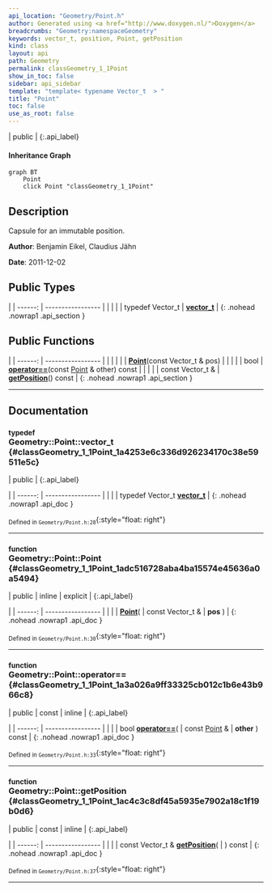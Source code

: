 ```yaml
---
api_location: "Geometry/Point.h"
author: Generated using <a href="http://www.doxygen.nl/">Doxygen</a>
breadcrumbs: "Geometry:namespaceGeometry"
keywords: vector_t, position, Point, getPosition
kind: class
layout: api
path: Geometry
permalink: classGeometry_1_1Point
show_in_toc: false
sidebar: api_sidebar
template: "template< typename Vector_t  > "
title: "Point"
toc: false
use_as_root: false
---
```


| public |
{:.api_label}

#### Inheritance Graph

```mermaid
graph BT
	Point
	click Point "classGeometry_1_1Point"
```

## Description



Capsule for an immutable position.



**Author**: Benjamin Eikel, Claudius Jähn



**Date**: 2011-12-02





## Public Types

|
| ------: | ----------------- |
|  | |
| typedef Vector_t | **[vector_t](#classGeometry_1_1Point_1a4253e6c336d926234170c38e59511e5c)**  |
{: .nohead .nowrap1 .api_section }


## Public Functions

|
| ------: | ----------------- |
|  | |
|  | **[Point](#classGeometry_1_1Point_1adc516728aba4ba15574e45636a0a5494)**(const Vector_t & pos) |
|  | |
| bool | **[operator==](#classGeometry_1_1Point_1a3a026a9ff33325cb012c1b6e43b966c8)**(const [Point](classGeometry_1_1Point) & other) const |
|  | |
| const Vector_t & | **[getPosition](#classGeometry_1_1Point_1ac4c3c8df45a5935e7902a18c1f19b0d6)**() const |
{: .nohead .nowrap1 .api_section }


-------------------------------------------------------------------

## Documentation

### <small>typedef</small><br/> Geometry::Point::vector_t {#classGeometry_1_1Point_1a4253e6c336d926234170c38e59511e5c}

| public |
{:.api_label}

|
| ------: | ----------------- |
|  |
| typedef Vector_t **[vector_t](#classGeometry_1_1Point_1a4253e6c336d926234170c38e59511e5c)**  |
{: .nohead .nowrap1 .api_doc }





<sub>Defined in `Geometry/Point.h:28`</sub>{:style="float: right"}

-------------------------------------------------------------------

### <small>function</small><br/> Geometry::Point::Point {#classGeometry_1_1Point_1adc516728aba4ba15574e45636a0a5494}

| public | inline | explicit |
{:.api_label}

|
| ------: | ----------------- |
|  |
|  **[Point](#classGeometry_1_1Point_1adc516728aba4ba15574e45636a0a5494)**( | const Vector_t & | **pos** ) |
{: .nohead .nowrap1 .api_doc }





<sub>Defined in `Geometry/Point.h:30`</sub>{:style="float: right"}

-------------------------------------------------------------------

### <small>function</small><br/> Geometry::Point::operator== {#classGeometry_1_1Point_1a3a026a9ff33325cb012c1b6e43b966c8}

| public | const | inline |
{:.api_label}

|
| ------: | ----------------- |
|  |
| bool **[operator==](#classGeometry_1_1Point_1a3a026a9ff33325cb012c1b6e43b966c8)**( | const [Point](classGeometry_1_1Point) & | **other** ) const |
{: .nohead .nowrap1 .api_doc }





<sub>Defined in `Geometry/Point.h:33`</sub>{:style="float: right"}

-------------------------------------------------------------------

### <small>function</small><br/> Geometry::Point::getPosition {#classGeometry_1_1Point_1ac4c3c8df45a5935e7902a18c1f19b0d6}

| public | const | inline |
{:.api_label}

|
| ------: | ----------------- |
|  |
| const Vector_t & **[getPosition](#classGeometry_1_1Point_1ac4c3c8df45a5935e7902a18c1f19b0d6)**( |  ) const |
{: .nohead .nowrap1 .api_doc }





<sub>Defined in `Geometry/Point.h:37`</sub>{:style="float: right"}

-------------------------------------------------------------------

